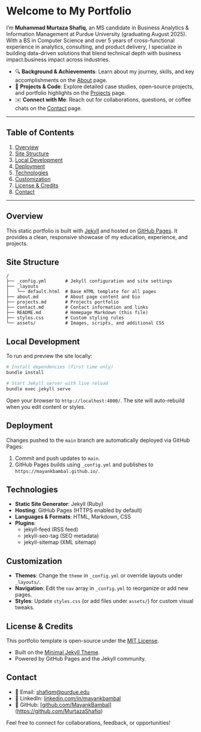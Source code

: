 # Welcome to My Portfolio

I’m **Muhammad Murtaza Shafiq**, an MS candidate in Business Analytics & Information Management at Purdue University (graduating August 2025). With a BS in Computer Science and over 5 years of cross-functional experience in analytics, consulting, and product delivery, I specialize in building data-driven solutions that blend technical depth with business impact.business impact across industries.

- 🔍 **Background & Achievements**: Learn about my journey, skills, and key accomplishments on the [About](/about/) page.
- 📂 **Projects & Code**: Explore detailed case studies, open-source projects, and portfolio highlights on the [Projects](/projects/) page.
- ✉️ **Connect with Me**: Reach out for collaborations, questions, or coffee chats on the [Contact](/contact/) page.

---

## Table of Contents

1. [Overview](#overview)
2. [Site Structure](#site-structure)
3. [Local Development](#local-development)
4. [Deployment](#deployment)
5. [Technologies](#technologies)
6. [Customization](#customization)
7. [License & Credits](#license--credits)
8. [Contact](#contact)

---

## Overview

This static portfolio is built with [Jekyll](https://jekyllrb.com/) and hosted on [GitHub Pages](https://pages.github.com/). It provides a clean, responsive showcase of my education, experience, and projects.

## Site Structure

```
/
├── _config.yml       # Jekyll configuration and site settings
├── _layouts
│   └── default.html  # Base HTML template for all pages
├── about.md          # About page content and bio
├── projects.md       # Projects portfolio
├── contact.md        # Contact information and links
├── README.md         # Homepage Markdown (this file)
├── styles.css        # Custom styling rules
└── assets/           # Images, scripts, and additional CSS
```

## Local Development

To run and preview the site locally:

```bash
# Install dependencies (first time only)
bundle install

# Start Jekyll server with live reload
bundle exec jekyll serve
```

Open your browser to `http://localhost:4000/`. The site will auto-rebuild when you edit content or styles.

## Deployment

Changes pushed to the `main` branch are automatically deployed via GitHub Pages:

1. Commit and push updates to `main`.
2. GitHub Pages builds using `_config.yml` and publishes to `https://mayankbambal.github.io/`.

## Technologies

- **Static Site Generator**: Jekyll (Ruby)
- **Hosting**: GitHub Pages (HTTPS enabled by default)
- **Languages & Formats**: HTML, Markdown, CSS
- **Plugins**:
  - jekyll-feed (RSS feed)
  - jekyll-seo-tag (SEO metadata)
  - jekyll-sitemap (XML sitemap)

## Customization

- **Themes**: Change the `theme` in `_config.yml` or override layouts under `_layouts/`.
- **Navigation**: Edit the `nav` array in `_config.yml` to reorganize or add new pages.
- **Styles**: Update `styles.css` (or add files under `assets/`) for custom visual tweaks.

## License & Credits

This portfolio template is open-source under the [MIT License](LICENSE).

- Built on the [Minimal Jekyll Theme](https://github.com/pages-themes/minimal).
- Powered by GitHub Pages and the Jekyll community.

## Contact

- 📧 Email: [shafiqm@purdue.edu](mailto:shafiqm@purdue.edu)
- 🔗 LinkedIn: [linkedin.com/in/mayankbambal](https://www.linkedin.com/in/muhammad-murtaza-shafiq/)
- 🐙 GitHub: [[github.com/MayankBambal](https://github.com/MayankBambal/)](https://github.com/MurtazaShafiq)

Feel free to connect for collaborations, feedback, or opportunities!
